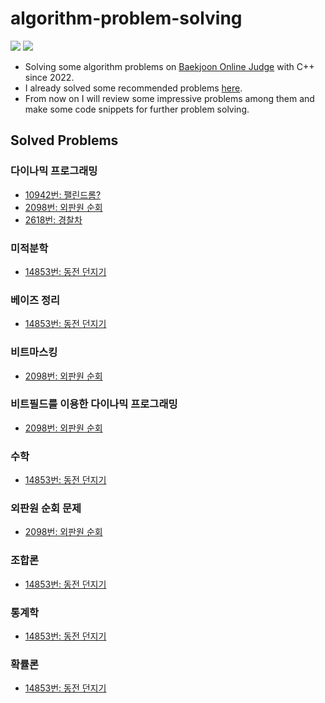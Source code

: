# algorithm-problem-solving

<img src="https://img.shields.io/badge/C++-00599C?style=flat&logo=C%2B%2B&logoColor=white"/> <img src="https://img.shields.io/badge/Python-3776AB?style=flat&logo=Python&logoColor=white"/> 

* Solving some algorithm problems on <a href="https://www.acmicpc.net/">Baekjoon Online Judge</a> with C++ since 2022.
* I already solved some recommended problems <a href="https://plzrun.tistory.com/entry/%EC%95%8C%EA%B3%A0%EB%A6%AC%EC%A6%98-%EB%AC%B8%EC%A0%9C%ED%92%80%EC%9D%B4PS-%EC%8B%9C%EC%9E%91%ED%95%98%EA%B8%B0">here</a>.
* From now on I will review some impressive problems among them and make some code snippets for further problem solving.

## Solved Problems
### 다이나믹 프로그래밍
* <a href="https://www.acmicpc.net/problem/10942번"> 10942번: 팰린드롬?</a>
* <a href="https://www.acmicpc.net/problem/2098번"> 2098번: 외판원 순회</a>
* <a href="https://www.acmicpc.net/problem/2618번"> 2618번: 경찰차</a>

### 미적분학
* <a href="https://www.acmicpc.net/problem/14853번"> 14853번: 동전 던지기</a>

### 베이즈 정리
* <a href="https://www.acmicpc.net/problem/14853번"> 14853번: 동전 던지기</a>

### 비트마스킹
* <a href="https://www.acmicpc.net/problem/2098번"> 2098번: 외판원 순회</a>

### 비트필드를 이용한 다이나믹 프로그래밍
* <a href="https://www.acmicpc.net/problem/2098번"> 2098번: 외판원 순회</a>

### 수학
* <a href="https://www.acmicpc.net/problem/14853번"> 14853번: 동전 던지기</a>

### 외판원 순회 문제
* <a href="https://www.acmicpc.net/problem/2098번"> 2098번: 외판원 순회</a>

### 조합론
* <a href="https://www.acmicpc.net/problem/14853번"> 14853번: 동전 던지기</a>

### 통계학
* <a href="https://www.acmicpc.net/problem/14853번"> 14853번: 동전 던지기</a>

### 확률론
* <a href="https://www.acmicpc.net/problem/14853번"> 14853번: 동전 던지기</a>

